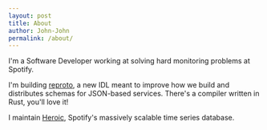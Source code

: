 ```yaml
---
layout: post
title: About
author: John-John
permalink: /about/
---
```


I'm a Software Developer working at solving hard monitoring problems at Spotify.

I'm building [reproto](https://github.com/reproto), a new IDL meant to improve how we build and
distributes schemas for JSON-based services.
There's a compiler written in Rust, you'll love it!

I maintain [Heroic](https://github.com/spotify/heroic), Spotify's massively scalable time series database.
